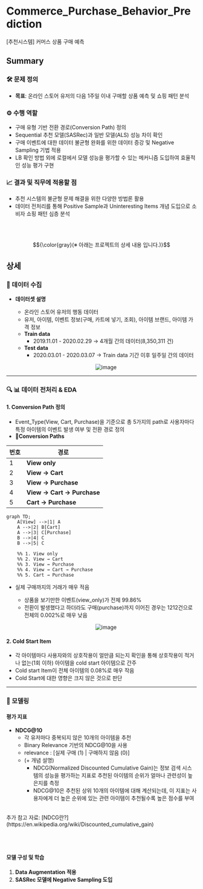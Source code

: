 # Commerce_Purchase_Behavior_Prediction
[추천시스템]  커머스 상품 구매 예측


## Summary

### 🛠️ 문제 정의

- **목표**: 온라인 스토어 유저의 다음 1주일 이내 구매할 상품 예측 및 쇼핑 패턴 분석

### ⚙️ 수행 역할
-	구매 유형 기반 전환 경로(Conversion Path) 정의
-	Sequential 추천 모델(SASRec)과 일반 모델(ALS) 성능 차이 확인
-	구매 이벤트에 대한 데이터 불균형 완화를 위한 데이터 증강 및 Negative Sampling 기법 적용
-	LB 확인 방법 외에 로컬에서 모델 성능을 평가할 수 있는 메커니즘 도입하여 효율적인 성능 평가 구현



### 📈 결과 및 직무에 적용할 점
- 추천 시스템의 불균형 문제 해결을 위한 다양한 방법론 활용
- 데이터 전처리를 통해 Positive Sample과 Uninteresting Items 개념 도입으로 소비자 쇼핑 패턴 심층 분석

<br><br>


$${\color{gray}(※ 아래는 프로젝트의 상세 내용 입니다.)}$$
## 상세

### 📝 데이터 수집
* **데이터셋 설명**
  - 온라인 스토어 유저의 행동 데이터
  - 유저, 아이템, 이벤트 정보(구매, 카트에 넣기, 조회), 아이템 브랜드, 아이템 가격 정보
  - **Train data**
    - 2019.11.01 - 2020.02.29  → 4개월 간의 데이터(8,350,311 건)
  - **Test data**
    - 2020.03.01 - 2020.03.07 → Train data 기간 이후 일주일 간의 데이터

   <div align=center>
     
    ![image](https://github.com/user-attachments/assets/877cf645-dd95-48a6-bfdc-05ece4dd2cd9)

   </div>

---

### 🔍 📊 데이터 전처리 & EDA
#### 1. Conversion Path 정의
- Event_Type(View, Cart, Purchase)을 기준으로 총 5가지의 path로 사용자마다 특정 아이템의 이벤트 발생 여부 및 
전환 경로 정의
- **🚩Conversion Paths**
<div align=center>

 | 번호 | 경로                          |
 | ---- | ----------------------------- |
 | 1    | **View only**                |
 | 2    | **View → Cart**              |
 | 3    | **View → Purchase**          |
 | 4    | **View → Cart → Purchase**   |
 | 5    | **Cart → Purchase**          |

</div>

```mermaid
graph TD;
    A[View] -->|1| A
    A -->|2| B[Cart]
    A -->|3| C[Purchase]
    B -->|4| C
    B -->|5| C

    %% 1. View only
    %% 2. View → Cart
    %% 3. View → Purchase
    %% 4. View → Cart → Purchase
    %% 5. Cart → Purchase
```


- 실제 구매까지의 거래가 매우 적음
  - 상품을 보기만한 이벤트(view_only)가 전체 99.86%
  - 전환이 발생했다고 하더라도 구매(purchase)까지 이어진 경우는 1212건으로 전체의 
0.002%로 매우 낮음

  <div align=center>

   ![image](https://github.com/user-attachments/assets/8c3bb303-3e3b-4c8d-900c-f0f70aa2b6d1)

  </div>

#### 2. Cold Start Item
  - 각 아이템마다 사용자와의 상호작용이 얼만큼 되는지 확인을 통해 상호작용이 적거나 없는(1회 이하) 아이템을 cold start 아이템으로 간주
  - Cold start Item이 전체 아이템의 0.08%로 매우 작음
  - Cold Start에 대한 영향은 크지 않은 것으로 판단

---
### 🧠 모델링
#### 평가 지표
- **NDCG@10**
    * 각 유저마다 중복되지 않은 10개의 아이템을 추천
    * Binary Relevance 기반의 NDCG@10을 사용
    * relevance : [실제 구매 (1) | 구매하지 않음 (0)]
    * (+ 개념 설명)
      * NDCG(Normalized Discounted Cumulative Gain)는 정보 검색 시스템의 성능을 평가하는 지표로 추천된 아이템의 순위가 얼마나 관련성이 높은지를 측정
      * NDCG@10은 추천된 상위 10개의 아이템에 대해 계산되는데, 이 지표는 사용자에게 더 높은 순위에 있는 관련 아이템이 추천될수록 높은 점수를 부여


<br>
  추가 참고 자료: [NDCG란?](https://en.wikipedia.org/wiki/Discounted_cumulative_gain)

<br><br>
#### 모델 구성 및 학습
1. **Data Augmentation 적용**
2. **SASRec 모델에 Negative Sampling 도입**
